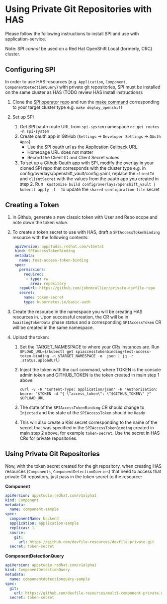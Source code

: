 # Using Private Git Repositories with HAS

Please follow the following instructions to install SPI and use with application-service.

Note: SPI _cannot_ be used on a Red Hat OpenShift Local (formerly, CRC) cluster.
## Configuring SPI

In order to use HAS resources (e.g. `Application`, `Component`, `ComponentDetectionQuery`) with private git repositories, SPI must be installed on the same cluster as HAS (TODO review HAS install instructions):

1) Clone the [SPI operator repo](https://github.com/redhat-appstudio/service-provider-integration-operator) and run the [make command](https://github.com/redhat-appstudio/service-provider-integration-operator/blob/main/docs/DEVELOP.md#running-in-cluster) corresponding to your target cluster type e.g. `make deploy_openshift`


2) Set up SPI
   1) Get SPI oauth route URL from `spi-system` namespace `oc get routes -n spi-system`
   2) Create oauth app in GitHub (`Settings` -> `Developer Settings` -> `OAuth Apps`)
      - Use the SPI oauth url as the Application Callback URL.
      - Homepage URL does not matter
      - Record the Client ID and Client Secret values 
   3) To set up a Github Oauth app with SPI, modify the overlay in your cloned SPI repo that corresponds with the cluster type e.g. in config/overlays/openshift_vault/config.yaml, replace the `clientId` and `clientSecret` with the values from the oauth app you created in step 2.  Run ` kustomize build config/overlays/openshift_vault | kubectl apply -f -` to update the `shared-configuration-file` secret



## Creating a Token

1) In Github, generate a new classic token with User and Repo scope and note down the token value.
2) To create a token secret to use with HAS, draft a `SPIAccessTokenBinding` resource with the following contents:
   ```yaml
    apiVersion: appstudio.redhat.com/v1beta1
    kind: SPIAccessTokenBinding
    metadata:
      name: test-access-token-binding
    spec:
      permissions:
        required:
         - type: rw
           area: repository
      repoUrl: https://github.com/johnmcollier/private-devfile-repo
      secret:
        name: token-secret
        type: kubernetes.io/basic-auth
   ```
   
3) Create the resource in the namespace you will be creating HAS resources in.  Upon successful creation, the CR will be in `AwaitingTokenData` phase status and a corresponding `SPIAccessToken` CR will be created in the same namespace.

3) Upload the token: 
   1) Set the TARGET_NAMESPACE to where your CRs instances are.  Run `UPLOAD_URL=$(kubectl get spiaccesstokenbinding/test-access-token-binding -n $TARGET_NAMESPACE -o  json | jq -r .status.uploadUrl)`
   2) Inject the token with the curl command, where TOKEN is the console admin token and GITHUB_TOKEN is the token created in main step 1 above
   
      `curl -v -H 'Content-Type: application/json' -H "Authorization: bearer "$TOKEN -d "{ \"access_token\": \"$GITHUB_TOKEN\" }" $UPLOAD_URL`
   3)  The state of the `SPIAccessTokenBinding` CR should change to `Injected` and the state of the `SPIAccessToken` should be `Ready`
   4)  This will also create a K8s secret corresponding to the name of the secret that was specified in the `SPIAccessTokenBinding` created in main step 2 above, for example `token-secret`. Use the secret in HAS CRs for private repositories.
 
   
## Using Private Git Repositories

Now, with the token secret created for the git repository, when creating HAS resources (`Components`, `ComponentDetectionQueries`) that need to access that private Git repository, just pass in the token secret to the resource:

**Component**

```yaml
apiVersion: appstudio.redhat.com/v1alpha1
kind: Component
metadata:
  name: component-sample
spec:
  componentName: backend
  application: application-sample
  replicas: 1
  source:
    git:
      url: https://github.com/devfile-resources/devfile-private.git
  secret: token-secret
```

**ComponentDetectionQuery**

```yaml
apiVersion: appstudio.redhat.com/v1alpha1
kind: ComponentDetectionQuery
metadata:
  name: componentdetectionquery-sample
spec:
  git:
    url: https://github.com/devfile-resources/multi-component-private.git
  secret: token-secret
```
